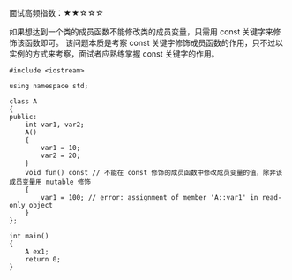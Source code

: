 面试高频指数：★★☆☆☆

如果想达到一个类的成员函数不能修改类的成员变量，只需用 const 关键字来修饰该函数即可。
该问题本质是考察 const 关键字修饰成员函数的作用，只不过以实例的方式来考察，面试者应熟练掌握 const 关键字的作用。


```
#include <iostream>

using namespace std;

class A
{
public:
    int var1, var2;
    A()
    {
        var1 = 10;
        var2 = 20;
    }
    void fun() const // 不能在 const 修饰的成员函数中修改成员变量的值，除非该成员变量用 mutable 修饰
    {
        var1 = 100; // error: assignment of member 'A::var1' in read-only object
    }
};

int main()
{
    A ex1;
    return 0;
}
```



